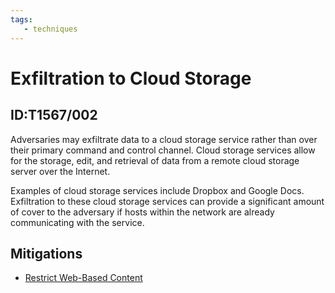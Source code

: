 ```yaml
---
tags:
   - techniques
---
```

# Exfiltration to Cloud Storage
## ID:T1567/002
Adversaries may exfiltrate data to a cloud storage service rather than over their primary command and control channel. Cloud storage services allow for the storage, edit, and retrieval of data from a remote cloud storage server over the Internet.

Examples of cloud storage services include Dropbox and Google Docs. Exfiltration to these cloud storage services can provide a significant amount of cover to the adversary if hosts within the network are already communicating with the service. 
## Mitigations
* [Restrict Web-Based Content](mitigations/M1021)
